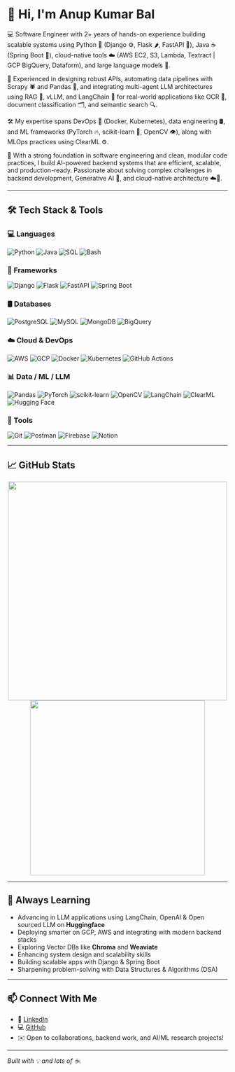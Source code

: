 # 👋 Hi, I'm Anup Kumar Bal

💻 Software Engineer with 2+ years of hands-on experience building scalable systems using Python 🐍 (Django ⚙️, Flask 🌶️, FastAPI 🚀), Java ☕ (Spring Boot 🌱), cloud-native tools ☁️ (AWS EC2, S3, Lambda, Textract | GCP BigQuery, Dataform), and large language models 🧠.

🔧 Experienced in designing robust APIs, automating data pipelines with Scrapy 🕷️ and Pandas 🐼, and integrating multi-agent LLM architectures using RAG 🧩, vLLM, and LangChain 🔗 for real-world applications like OCR 📄, document classification 🗂️, and semantic search 🔍.

🛠️ My expertise spans DevOps 🐳 (Docker, Kubernetes), data engineering 🛢️, and ML frameworks (PyTorch 🔥, scikit-learn 📘, OpenCV 👁️), along with MLOps practices using ClearML ⚙️.

🚀 With a strong foundation in software engineering and clean, modular code practices, I build AI-powered backend systems that are efficient, scalable, and production-ready. Passionate about solving complex challenges in backend development, Generative AI 🤖, and cloud-native architecture ☁️🧱.

---

## 🛠 Tech Stack & Tools

### 💻 Languages
![Python](https://img.shields.io/badge/-Python-3776AB?logo=python&logoColor=white)
![Java](https://img.shields.io/badge/-Java-007396?logo=java&logoColor=white)
![SQL](https://img.shields.io/badge/-SQL-4479A1?logo=postgresql&logoColor=white)
![Bash](https://img.shields.io/badge/-Bash-4EAA25?logo=gnu-bash&logoColor=white)

### 🧱 Frameworks
![Django](https://img.shields.io/badge/-Django-092E20?logo=django&logoColor=white)
![Flask](https://img.shields.io/badge/-Flask-000000?logo=flask&logoColor=white)
![FastAPI](https://img.shields.io/badge/-FastAPI-009688?logo=fastapi&logoColor=white)
![Spring Boot](https://img.shields.io/badge/-Spring%20Boot-6DB33F?logo=spring-boot&logoColor=white)

### 🛢️ Databases
![PostgreSQL](https://img.shields.io/badge/-PostgreSQL-336791?logo=postgresql&logoColor=white)
![MySQL](https://img.shields.io/badge/-MySQL-4479A1?logo=mysql&logoColor=white)
![MongoDB](https://img.shields.io/badge/-MongoDB-47A248?logo=mongodb&logoColor=white)
![BigQuery](https://img.shields.io/badge/-BigQuery-4285F4?logo=googlebigquery&logoColor=white)

### ☁️ Cloud & DevOps
![AWS](https://img.shields.io/badge/-AWS-232F3E?logo=amazonaws&logoColor=white)
![GCP](https://img.shields.io/badge/-GCP-4285F4?logo=google-cloud&logoColor=white)
![Docker](https://img.shields.io/badge/-Docker-2496ED?logo=docker&logoColor=white)
![Kubernetes](https://img.shields.io/badge/-Kubernetes-326CE5?logo=kubernetes&logoColor=white)
![GitHub Actions](https://img.shields.io/badge/-GitHub%20Actions-2088FF?logo=github-actions&logoColor=white)

### 📊 Data / ML / LLM
![Pandas](https://img.shields.io/badge/-Pandas-150458?logo=pandas&logoColor=white)
![PyTorch](https://img.shields.io/badge/-PyTorch-EE4C2C?logo=pytorch&logoColor=white)
![scikit-learn](https://img.shields.io/badge/-Scikit--Learn-F7931E?logo=scikit-learn&logoColor=white)
![OpenCV](https://img.shields.io/badge/-OpenCV-5C3EE8?logo=opencv&logoColor=white)
![LangChain](https://img.shields.io/badge/-LangChain-000000?logo=chainlink&logoColor=white)
![ClearML](https://img.shields.io/badge/-ClearML-2F80ED?logo=dataiku&logoColor=white)
![Hugging Face](https://img.shields.io/badge/-HuggingFace-FFD21F?logo=huggingface&logoColor=black)

### 🧰 Tools
![Git](https://img.shields.io/badge/-Git-F05032?logo=git&logoColor=white)
![Postman](https://img.shields.io/badge/-Postman-FF6C37?logo=postman&logoColor=white)
![Firebase](https://img.shields.io/badge/-Firebase-FFCA28?logo=firebase&logoColor=black)
![Notion](https://img.shields.io/badge/-Notion-000000?logo=notion&logoColor=white)


---

## 📈 GitHub Stats

<p align="center">
  <img src="https://github-readme-stats.vercel.app/api?username=Anup-repo&show_icons=true&theme=radical&count_private=true" width="500" />
  <br />
  <img src="https://github-readme-stats.vercel.app/api/top-langs/?username=Anup-repo&layout=compact&theme=radical" width="400" />
</p>

---

## 🌱 Always Learning

- Advancing in LLM applications using LangChain, OpenAI & Open sourced LLM on **Huggingface**
- Deploying smarter on GCP, AWS and integrating with modern backend stacks
- Exploring Vector DBs like **Chroma** and **Weaviate**
- Enhancing system design and scalability skills
- Building scalable apps with Django & Spring Boot
- Sharpening problem-solving with Data Structures & Algorithms (DSA)
---

## 📫 Connect With Me

- 🔗 [LinkedIn](https://www.linkedin.com/in/anup-kumar-bal/)
- 💻 [GitHub](https://github.com/Anup-repo)
- ✉️ Open to collaborations, backend work, and AI/ML research projects!

---

*Built with 💡 and lots of ☕.*
